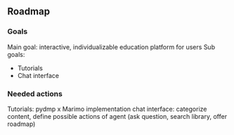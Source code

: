 ## Roadmap
### Goals
Main goal: interactive, individualizable education platform for users
Sub goals:
- Tutorials
- Chat interface

### Needed actions
Tutorials: pydmp x Marimo implementation
chat interface: categorize content, define possible actions of agent (ask question, search library, offer roadmap)
